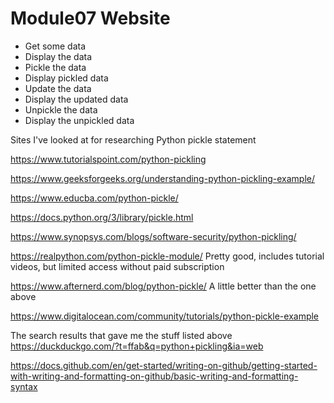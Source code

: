 # Module07 Website

- Get some data
- Display the data
- Pickle the data
- Display pickled data
- Update the data
- Display the updated data
- Unpickle the data
- Display the unpickled data

Sites I've looked at for researching Python pickle statement

https://www.tutorialspoint.com/python-pickling

https://www.geeksforgeeks.org/understanding-python-pickling-example/

https://www.educba.com/python-pickle/

https://docs.python.org/3/library/pickle.html

https://www.synopsys.com/blogs/software-security/python-pickling/

https://realpython.com/python-pickle-module/  Pretty good, includes tutorial videos, but limited access without paid subscription

https://www.afternerd.com/blog/python-pickle/ A little better than the one above

https://www.digitalocean.com/community/tutorials/python-pickle-example


The search results that gave me the stuff listed above
https://duckduckgo.com/?t=ffab&q=python+pickling&ia=web

https://docs.github.com/en/get-started/writing-on-github/getting-started-with-writing-and-formatting-on-github/basic-writing-and-formatting-syntax

